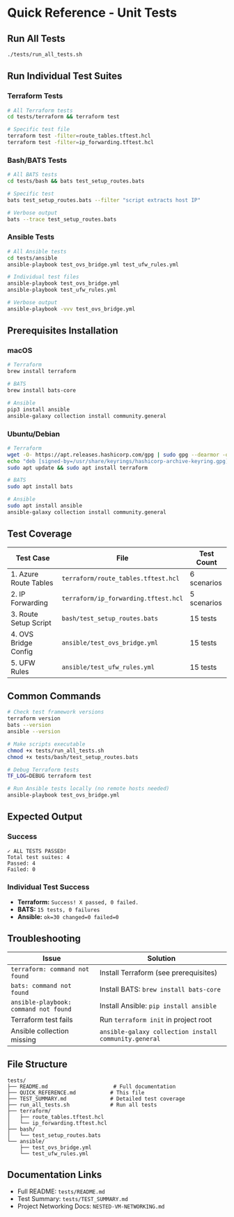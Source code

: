 # Quick Reference - Unit Tests

## Run All Tests
```bash
./tests/run_all_tests.sh
```

## Run Individual Test Suites

### Terraform Tests
```bash
# All Terraform tests
cd tests/terraform && terraform test

# Specific test file
terraform test -filter=route_tables.tftest.hcl
terraform test -filter=ip_forwarding.tftest.hcl
```

### Bash/BATS Tests
```bash
# All BATS tests
cd tests/bash && bats test_setup_routes.bats

# Specific test
bats test_setup_routes.bats --filter "script extracts host IP"

# Verbose output
bats --trace test_setup_routes.bats
```

### Ansible Tests
```bash
# All Ansible tests
cd tests/ansible
ansible-playbook test_ovs_bridge.yml test_ufw_rules.yml

# Individual test files
ansible-playbook test_ovs_bridge.yml
ansible-playbook test_ufw_rules.yml

# Verbose output
ansible-playbook -vvv test_ovs_bridge.yml
```

## Prerequisites Installation

### macOS
```bash
# Terraform
brew install terraform

# BATS
brew install bats-core

# Ansible
pip3 install ansible
ansible-galaxy collection install community.general
```

### Ubuntu/Debian
```bash
# Terraform
wget -O- https://apt.releases.hashicorp.com/gpg | sudo gpg --dearmor -o /usr/share/keyrings/hashicorp-archive-keyring.gpg
echo "deb [signed-by=/usr/share/keyrings/hashicorp-archive-keyring.gpg] https://apt.releases.hashicorp.com $(lsb_release -cs) main" | sudo tee /etc/apt/sources.list.d/hashicorp.list
sudo apt update && sudo apt install terraform

# BATS
sudo apt install bats

# Ansible
sudo apt install ansible
ansible-galaxy collection install community.general
```

## Test Coverage

| Test Case | File | Test Count |
|-----------|------|------------|
| 1. Azure Route Tables | `terraform/route_tables.tftest.hcl` | 6 scenarios |
| 2. IP Forwarding | `terraform/ip_forwarding.tftest.hcl` | 5 scenarios |
| 3. Route Setup Script | `bash/test_setup_routes.bats` | 15 tests |
| 4. OVS Bridge Config | `ansible/test_ovs_bridge.yml` | 15 tests |
| 5. UFW Rules | `ansible/test_ufw_rules.yml` | 15 tests |

## Common Commands

```bash
# Check test framework versions
terraform version
bats --version
ansible --version

# Make scripts executable
chmod +x tests/run_all_tests.sh
chmod +x tests/bash/test_setup_routes.bats

# Debug Terraform tests
TF_LOG=DEBUG terraform test

# Run Ansible tests locally (no remote hosts needed)
ansible-playbook test_ovs_bridge.yml
```

## Expected Output

### Success
```
✓ ALL TESTS PASSED!
Total test suites: 4
Passed: 4
Failed: 0
```

### Individual Test Success
- **Terraform:** `Success! X passed, 0 failed.`
- **BATS:** `15 tests, 0 failures`
- **Ansible:** `ok=30 changed=0 failed=0`

## Troubleshooting

| Issue | Solution |
|-------|----------|
| `terraform: command not found` | Install Terraform (see prerequisites) |
| `bats: command not found` | Install BATS: `brew install bats-core` |
| `ansible-playbook: command not found` | Install Ansible: `pip install ansible` |
| Terraform test fails | Run `terraform init` in project root |
| Ansible collection missing | `ansible-galaxy collection install community.general` |

## File Structure
```
tests/
├── README.md                     # Full documentation
├── QUICK_REFERENCE.md           # This file
├── TEST_SUMMARY.md              # Detailed test coverage
├── run_all_tests.sh             # Run all tests
├── terraform/
│   ├── route_tables.tftest.hcl
│   └── ip_forwarding.tftest.hcl
├── bash/
│   └── test_setup_routes.bats
└── ansible/
    ├── test_ovs_bridge.yml
    └── test_ufw_rules.yml
```

## Documentation Links
- Full README: `tests/README.md`
- Test Summary: `tests/TEST_SUMMARY.md`
- Project Networking Docs: `NESTED-VM-NETWORKING.md`
